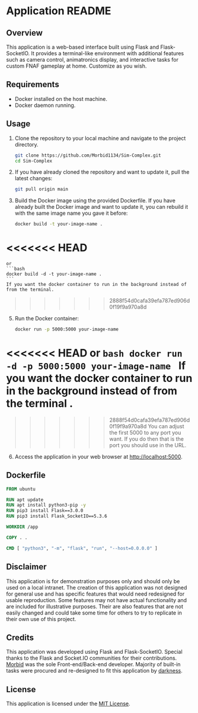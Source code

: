 # Application README

## Overview
This application is a web-based interface built using Flask and Flask-SocketIO. It provides a terminal-like environment with additional features such as camera control, animatronics display, and interactive tasks for custom FNAF gameplay at home. Customize as you wish.

## Requirements
- Docker installed on the host machine.
- Docker daemon running.

## Usage
1. Clone the repository to your local machine and navigate to the project directory.
    ```bash
    git clone https://github.com/Morbid1134/Sim-Complex.git
    cd Sim-Complex
    ```

2. If you have already cloned the repository and want to update it, pull the latest changes:
    ```bash
    git pull origin main
    ```

3. Build the Docker image using the provided Dockerfile. If you have already built the Docker image and want to update it, you can rebuild it with the same image name you gave it before:
    ```bash
    docker build -t your-image-name .
    ```
<<<<<<< HEAD
=======
    or
    ```bash
    docker build -d -t your-image-name .
    ```
    If you want the docker container to run in the background instead of from the terminal.
>>>>>>> 2888f54d0cafa39efa787ed906d0f19f9a970a8d
5. Run the Docker container:
    ```bash
    docker run -p 5000:5000 your-image-name
    ```
<<<<<<< HEAD
    or
    ```bash
    docker run -d -p 5000:5000 your-image-name
    ```
    If you want the docker container to run in the background instead of from the terminal .
=======
>>>>>>> 2888f54d0cafa39efa787ed906d0f19f9a970a8d
    You can adjust the first 5000 to any port you want. If you do then that is the port you should use in the URL.

6. Access the application in your web browser at [http://localhost:5000](http://localhost:5000).

## Dockerfile
```Dockerfile
FROM ubuntu

RUN apt update
RUN apt install python3-pip -y
RUN pip3 install Flask==3.0.0
RUN pip3 install Flask_SocketIO==5.3.6

WORKDIR /app

COPY . .

CMD [ "python3", "-m", "flask", "run", "--host=0.0.0.0" ]
```

## Disclaimer
This application is for demonstration purposes only and should only be used on a local intranet. The creation of this application was not designed for general use and has specific features that would need redesigned for usable reproduction. Some features may not have actual functionality and are included for illustrative purposes. Their are also features that are not easily changed and could take some time for others to try to replicate in their own use of this project.

## Credits
This application was developed using Flask and Flask-SocketIO. Special thanks to the Flask and Socket.IO communities for their contributions. [Morbid](https://github.com/Morbid1134) was the sole Front-end/Back-end developer. Majority of built-in tasks were procured and re-designed to fit this application by [darkness](https://github.com/killas121).

## License
This application is licensed under the [MIT License](LICENSE).
